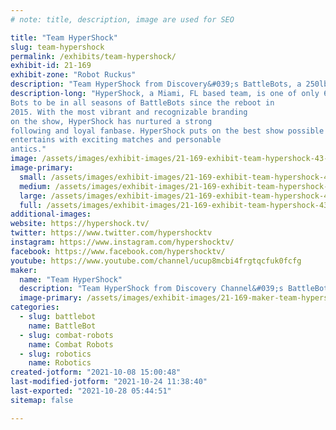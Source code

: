```yaml
---
# note: title, description, image are used for SEO

title: "Team HyperShock"
slug: team-hypershock
permalink: /exhibits/team-hypershock/
exhibit-id: 21-169
exhibit-zone: "Robot Ruckus"
description: "Team HyperShock from Discovery&#039;s BattleBots, a 250lb combat robot."
description-long: "HyperShock, a Miami, FL based team, is one of only 6
Bots to be in all seasons of BattleBots since the reboot in
2015. With the most vibrant and recognizable branding
on the show, HyperShock has nurtured a strong
following and loyal fanbase. HyperShock puts on the best show possible and
entertains with exciting matches and personable
antics."
image: /assets/images/exhibit-images/21-169-exhibit-team-hypershock-43-hypershockpic1-1836-large.jpg
image-primary: 
  small: /assets/images/exhibit-images/21-169-exhibit-team-hypershock-43-hypershockpic1-1836-small.jpg
  medium: /assets/images/exhibit-images/21-169-exhibit-team-hypershock-43-hypershockpic1-1836-medium.jpg
  large: /assets/images/exhibit-images/21-169-exhibit-team-hypershock-43-hypershockpic1-1836-large.jpg
  full: /assets/images/exhibit-images/21-169-exhibit-team-hypershock-43-hypershockpic1-1836-full.jpg
additional-images: 
website: https://hypershock.tv/
twitter: https://www.twitter.com/hypershocktv
instagram: https://www.instagram.com/hypershocktv/
facebook: https://www.facebook.com/hypershocktv/
youtube: https://www.youtube.com/channel/ucup8mcbi4frgtqcfuk0fcfg
maker: 
  name: "Team HyperShock"
  description: "Team HyperShock from Discovery Channel&#039;s BattleBots. We&#039;re a 250lb combat robot."
  image-primary: /assets/images/exhibit-images/21-169-maker-team-hypershock-hypershockpic1-medium.jpg
categories: 
  - slug: battlebot
    name: BattleBot
  - slug: combat-robots
    name: Combat Robots
  - slug: robotics
    name: Robotics
created-jotform: "2021-10-08 15:00:48"
last-modified-jotform: "2021-10-24 11:38:40"
last-exported: "2021-10-28 05:44:51"
sitemap: false

---
```

